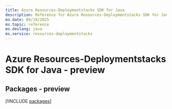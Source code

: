 ```yaml
---
title: Azure Resources-Deploymentstacks SDK for Java
description: Reference for Azure Resources-Deploymentstacks SDK for Java
ms.date: 09/19/2025
ms.topic: reference
ms.devlang: java
ms.service: resources-deploymentstacks
---
```

# Azure Resources-Deploymentstacks SDK for Java - preview
## Packages - preview
[!INCLUDE [packages](resources-deploymentstacks-index.md)]